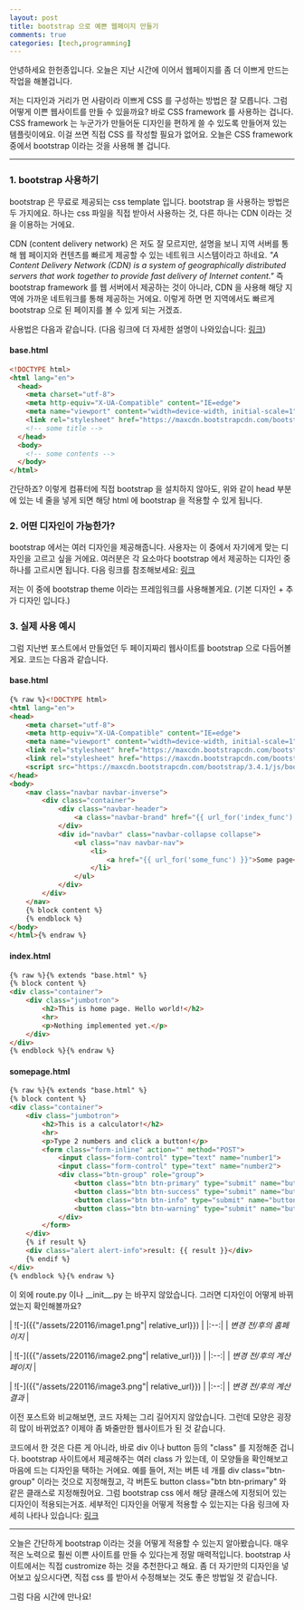 ```yaml
---
layout: post
title: bootstrap 으로 예쁜 웹페이지 만들기
comments: true
categories: [tech,programming]
---
```


안녕하세요 한헌종입니다.
오늘은 지난 시간에 이어서 웹페이지를 좀 더 이쁘게 만드는 작업을 해볼겁니다.

저는 디자인과 거리가 먼 사람이라 이쁘게 CSS 를 구성하는 방법은 잘 모릅니다.
그럼 어떻게 이쁜 웹사이트를 만들 수 있을까요? 바로 CSS framework 를 사용하는 겁니다.
CSS framework 는 누군가가 만들어둔 디자인을 편하게 쓸 수 있도록 만들어져 있는 템플릿이에요.
이걸 쓰면 직접 CSS 를 작성할 필요가 없어요.
오늘은 CSS framework 중에서 bootstrap 이라는 것을 사용해 볼 겁니다.

---

### 1. bootstrap 사용하기

bootstrap 은 무료로 제공되는 css template 입니다.
bootstrap 을 사용하는 방법은 두 가지에요.
하나는 css 파일을 직접 받아서 사용하는 것,
다른 하나는 CDN 이라는 것을 이용하는 거에요.

CDN (content delivery network) 은 저도 잘 모르지만, 설명을 보니 지역 서버를 통해 웹 페이지와 컨텐츠를 빠르게 제공할 수 있는 네트워크 시스템이라고 하네요.
*"A Content Delivery Network (CDN) is a system of geographically distributed servers that work together to provide fast delivery of Internet content."*
즉 bootstrap framework 를 웹 서버에서 제공하는 것이 아니라, CDN 을 사용해 해당 지역에 가까운 네트워크를 통해 제공하는 거에요.
이렇게 하면 먼 지역에서도 빠르게 bootstrap 으로 된 페이지를 볼 수 있게 되는 거겠죠.

사용법은 다음과 같습니다. (다음 링크에 더 자세한 설명이 나와있습니다: [링크](https://getbootstrap.com/docs/3.3/getting-started/))

#### base.html
~~~html
<!DOCTYPE html>
<html lang="en">
  <head>
    <meta charset="utf-8">
    <meta http-equiv="X-UA-Compatible" content="IE=edge">
    <meta name="viewport" content="width=device-width, initial-scale=1">
    <link rel="stylesheet" href="https://maxcdn.bootstrapcdn.com/bootstrap/3.4.1/css/bootstrap.min.css">
    <!-- some title -->
  </head>
  <body>
    <!-- some contents -->
  </body>
</html>
~~~

간단하죠?
이렇게 컴퓨터에 직접 bootstrap 을 설치하지 않아도, 위와 같이 head 부분에 있는 네 줄을 넣게 되면 해당 html 에 bootstrap 을 적용할 수 있게 됩니다.

### 2. 어떤 디자인이 가능한가?
bootstrap 에서는 여러 디자인을 제공해줍니다.
사용자는 이 중에서 자기에게 맞는 디자인을 고르고 싶을 거에요.
여러분은 각 요소마다 bootstrap 에서 제공하는 디자인 중 하나를 고르시면 됩니다.
다음 링크를 참조해보세요: [링크](https://getbootstrap.com/docs/3.3/getting-started/#examples-framework)

저는 이 중에 bootstrap theme 이라는 프레임워크를 사용해볼게요. (기본 디자인 + 추가 디자인 입니다.)

### 3. 실제 사용 예시

그럼 지난번 포스트에서 만들었던 두 페이지짜리 웹사이트를 bootstrap 으로 다듬어볼게요.
코드는 다음과 같습니다.

#### base.html
~~~html
{% raw %}<!DOCTYPE html>
<html lang="en">
<head>
    <meta charset="utf-8">
    <meta http-equiv="X-UA-Compatible" content="IE=edge">
    <meta name="viewport" content="width=device-width, initial-scale=1">
    <link rel="stylesheet" href="https://maxcdn.bootstrapcdn.com/bootstrap/3.4.1/css/bootstrap.min.css">
    <link rel="stylesheet" href="https://maxcdn.bootstrapcdn.com/bootstrap/3.3.7/css/bootstrap-theme.min.css">
    <script src="https://maxcdn.bootstrapcdn.com/bootstrap/3.4.1/js/bootstrap.min.js"></script>
</head>
<body>
    <nav class="navbar navbar-inverse">
        <div class="container">
            <div class="navbar-header">
                <a class="navbar-brand" href="{{ url_for('index_func') }}">MyApp</a>
            </div>
            <div id="navbar" class="navbar-collapse collapse">
                <ul class="nav navbar-nav">
                    <li>
                        <a href="{{ url_for('some_func') }}">Some page</a>
                    </li>
                </ul>
            </div>
        </div>
    </nav>
    {% block content %}
    {% endblock %}
</body>
</html>{% endraw %}
~~~

#### index.html
~~~html
{% raw %}{% extends "base.html" %}
{% block content %}
<div class="container">
    <div class="jumbotron">
        <h2>This is home page. Hello world!</h2>
        <hr>
        <p>Nothing implemented yet.</p>
    </div>
</div>
{% endblock %}{% endraw %}
~~~

#### somepage.html
~~~html
{% raw %}{% extends "base.html" %}
{% block content %}
<div class="container">
    <div class="jumbotron">
        <h2>This is a calculator!</h2>
        <hr>
        <p>Type 2 numbers and click a button!</p>
        <form class="form-inline" action="" method="POST">
            <input class="form-control" type="text" name="number1">
            <input class="form-control" type="text" name="number2">
            <div class="btn-group" role="group">
                <button class="btn btn-primary" type="submit" name="button" value="add">Add</button>
                <button class="btn btn-success" type="submit" name="button" value="sub">Sub</button>
                <button class="btn btn-info" type="submit" name="button" value="mul">Mul</button>
                <button class="btn btn-warning" type="submit" name="button" value="div">Div</button>
            </div>
        </form>
    </div>
    {% if result %}
    <div class="alert alert-info">result: {{ result }}</div>
    {% endif %}
</div>
{% endblock %}{% endraw %}
~~~

이 외에 route.py 이나 \_\_init\_\_.py 는 바꾸지 않았습니다.
그러면 디자인이 어떻게 바뀌었는지 확인해볼까요?

| ![-]({{"/assets/220116/image1.png"| relative_url}}) | 
|:--:| 
| *변경 전/후의 홈페이지* |

| ![-]({{"/assets/220116/image2.png"| relative_url}}) | 
|:--:| 
| *변경 전/후의 계산 페이지* |

| ![-]({{"/assets/220116/image3.png"| relative_url}}) | 
|:--:| 
| *변경 전/후의 계산 결과* |

이전 포스트와 비교해보면, 코드 자체는 그리 길어지지 않았습니다.
그런데 모양은 굉장히 많이 바뀌었죠? 이제야 좀 봐줄만한 웹사이트가 된 것 같습니다.

코드에서 한 것은 다른 게 아니라, 바로 div 이나 button 등의 "class" 를 지정해준 겁니다.
bootstrap 사이트에서 제공해주는 여러 class 가 있는데, 이 모양들을 확인해보고 마음에 드는 디자인을 택하는 거에요.
예를 들어, 저는 버튼 네 개를 div class="btn-group" 이라는 것으로 지정해줬고,
각 버튼도 button class="btn btn-primary" 와 같은 클래스로 지정해줬어요.
그럼 bootstrap css 에서 해당 클래스에 지정되어 있는 디자인이 적용되는거죠.
세부적인 디자인을 어떻게 적용할 수 있는지는 다음 링크에 자세히 나타나 있습니다: [링크](https://getbootstrap.com/docs/3.3/components/)

---

오늘은 간단하게 bootstrap 이라는 것을 어떻게 적용할 수 있는지 알아봤습니다.
매우 적은 노력으로 훨씬 이쁜 사이트를 만들 수 있다는게 정말 매력적입니다.
bootstrap 사이트에서는 직접 custromize 하는 것을 추천한다고 해요.
좀 더 자기만의 디자인을 넣어보고 싶으시다면, 직접 css 를 받아서 수정해보는 것도 좋은 방법일 것 같습니다.

그럼 다음 시간에 만나요!